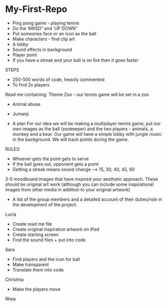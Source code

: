 # My-First-Repo



- Ping pong game - playing tennis
- Do the ‘AWSD” and ‘UP DOWN”
- Put someones face or an icon as the ball
- Make characters - find clip art 
- A lobby 
- Sound effects in background 
- Player point 
- If you have a streak and your ball is on fire then it goes faster 


STEPS
- 250-500 words of code, heavily commented 
- To find 2x players



Read me containing:
Theme
Zoo - our tennis game will be set in a zoo
- Animal abuse
- Jumanji 


- A plan
For our idea we will be making a multiplayer tennis game, put our own images as the ball (zookeeper) and the two players - animals, a monkey and a bear. Our game will have a simple lobby with jungle music in the background. We will track points during the game. 

RULES: 
- Whoever gets the point gets to serve 
- If the ball goes out, opponent gets a point
- Getting a streak means sound change —> 15, 30, 40, 45, 60



3-5 moodboard images that have inspired your aesthetic approach. These should be original art work (although you can include some inspirational images from other media in addition to your original artwork)


- A list of the group members and a detailed account of their duties/role in the development of the project.


Lucia 
- Create read me file 
- Create original inspiration artwork on iPad 
- Create starting screen
- Find the sound files + put into code

Sara
- Find players and the icon for ball 
- Make transparent
- Translate them into code 

Christina
- Make the players move 


Rhea
